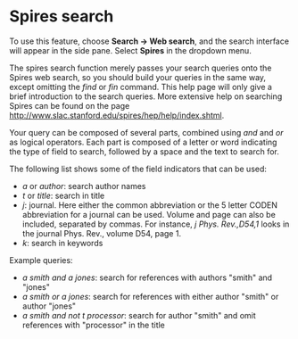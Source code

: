 # Spires search

To use this feature, choose **Search -&gt; Web search**, and the search interface will appear in the side pane. Select **Spires** in the dropdown menu.

The spires search function merely passes your search queries onto the Spires web search, so you should build your queries in the same way, except omitting the *find* or *fin* command. This help page will only give a brief introduction to the search queries. More extensive help on searching Spires can be found on the page http://www.slac.stanford.edu/spires/hep/help/index.shtml.

Your query can be composed of several parts, combined using *and* and *or* as logical operators. Each part is composed of a letter or word indicating the type of field to search, followed by a space and the text to search for.

The following list shows some of the field indicators that can be used:

-   *a* or *author*: search author names
-   *t* or *title*: search in title
-   *j*: journal. Here either the common abbreviation or the 5 letter CODEN abbreviation for a journal can be used. Volume and page can also be included, separated by commas. For instance, *j Phys. Rev.,D54,1* looks in the journal Phys. Rev., volume D54, page 1.
-   *k*: search in keywords

Example queries:

-   *a smith and a jones*: search for references with authors "smith" and "jones"
-   *a smith or a jones*: search for references with either author "smith" or author "jones"
-   *a smith and not t processor*: search for author "smith" and omit references with "processor" in the title

